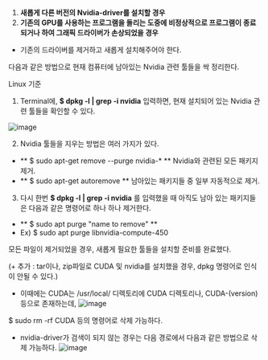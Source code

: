 1. **새롭게 다른 버전의 Nvidia-driver를 설치할 경우**
2. **기존의 GPU를 사용하는 프로그램을 돌리는 도중에 비정상적으로 프로그램이 종료되거나 하여 그래픽 드라이버가 손상되었을 경우**

- 기존의 드라이버를 제거하고 새롭게 설치해주어야 한다.

다음과 같은 방법으로 현재 컴퓨터에 남아있는 Nvidia 관련 툴들을 싹 정리한다.

Linux 기준

1. Terminal에, **$ dpkg -l | grep -i nvidia**  입력하면, 현재 설치되어 있는 Nvidia 관련 툴들을 확인할 수 있다.

![image](https://user-images.githubusercontent.com/71695489/127612481-43585c27-49a4-4f5a-962c-1bd0f7cf5938.png)

2. Nvidia 툴들을 지우는 방법은 여러 가지가 있다.
- ** $ sudo apt-get remove --purge nvidia-* ** Nvidia와 관련된 모든 패키지 제거.
- ** $ sudo apt-get autoremove ** 남아있는 패키지들 중 일부 자동적으로 제거.

3. 다시 한번 **$ dpkg -l | grep -i nvidia** 를 입력했을 때 아직도 남아 있는 패키지들은 다음과 같은 명령어로 하나 하나 제거한다.
- ** $ sudo apt purge "name to remove" **
- Ex) $ sudo apt purge libnvidia-compute-450


모든 파일이 제거되었을 경우, 새롭게 필요한 툴들을 설치할 준비를 완료했다.

(+ 추가 : tar이나, zip파일로 CUDA 및 nvidia를 설치했을 경우, dpkg 명령어로 인식이 안될 수 있다.)

- 이때에는 CUDA는 /usr/local/ 디렉토리에 CUDA 디렉토리나, CUDA-(version) 등으로 존재하는데,
![image](https://user-images.githubusercontent.com/71695489/127612594-dedbd63b-903b-40ef-af0d-80b753c2b8a2.png)

$ sudo rm -rf CUDA 등의 명령어로 삭제 가능하다.

- nvidia-driver가 검색이 되지 않는 경우는 다음 경로에서 다음과 같은 방법으로 삭제 가능하다.
![image](https://user-images.githubusercontent.com/71695489/127612664-e001ba7f-3baf-4191-92f3-f2a9c8dcc766.png)
